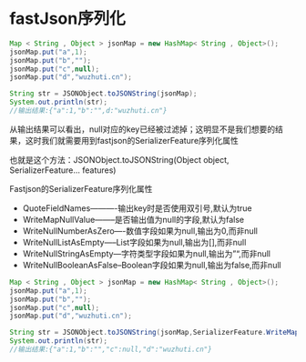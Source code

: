 # fastJson序列化

```java
Map < String , Object > jsonMap = new HashMap< String , Object>();
jsonMap.put("a",1);
jsonMap.put("b","");
jsonMap.put("c",null);
jsonMap.put("d","wuzhuti.cn");

String str = JSONObject.toJSONString(jsonMap);
System.out.println(str);
//输出结果:{"a":1,"b":"",d:"wuzhuti.cn"}  
```
从输出结果可以看出，null对应的key已经被过滤掉；这明显不是我们想要的结果，这时我们就需要用到fastjson的SerializerFeature序列化属性

也就是这个方法：JSONObject.toJSONString(Object object, SerializerFeature... features)

Fastjson的SerializerFeature序列化属性

- QuoteFieldNames———-输出key时是否使用双引号,默认为true 
- WriteMapNullValue——–是否输出值为null的字段,默认为false 
- WriteNullNumberAsZero—-数值字段如果为null,输出为0,而非null 
- WriteNullListAsEmpty—–List字段如果为null,输出为[],而非null 
- WriteNullStringAsEmpty—字符类型字段如果为null,输出为”“,而非null 
- WriteNullBooleanAsFalse–Boolean字段如果为null,输出为false,而非null

```java
Map < String , Object > jsonMap = new HashMap< String , Object>();
jsonMap.put("a",1);
jsonMap.put("b","");
jsonMap.put("c",null);
jsonMap.put("d","wuzhuti.cn");

String str = JSONObject.toJSONString(jsonMap,SerializerFeature.WriteMapNullValue);  
System.out.println(str);  
//输出结果:{"a":1,"b":"","c":null,"d":"wuzhuti.cn"}  
```